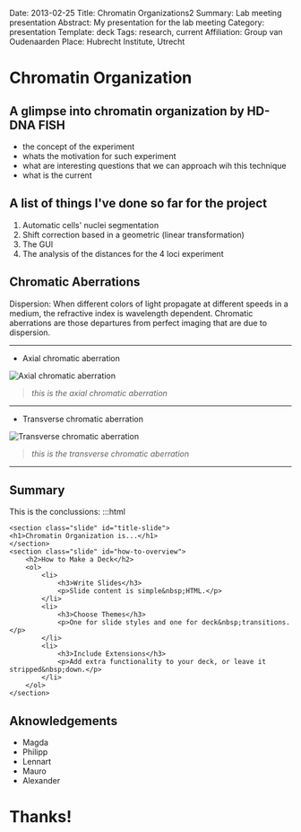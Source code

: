 Date: 2013-02-25
Title: Chromatin Organizations2
Summary: Lab meeting presentation
Abstract: My presentation for the lab meeting
Category: presentation
Template: deck
Tags: research, current
Affiliation: Group van Oudenaarden
Place: Hubrecht Institute, Utrecht

<div class="slide" id="1"><h1>Chromatin Organization</h1>
</div><div class="slide" id="2"><h2>A glimpse into chromatin organization by HD-DNA FISH</h2>
<ul>
<li>the concept of the experiment</li>
<li>whats the motivation for such experiment</li>
<li>what are interesting questions that we can approach wih this technique</li>
<li>what is the current</li>
</ul>
</div><div class="slide" id="3"><h2>A list of things I've done so far for the project</h2>
<ol>
<li>Automatic cells' nuclei segmentation</li>
<li>Shift correction based in a geometric (linear transformation)</li>
<li>The GUI</li>
<li>The analysis of the distances for the 4 loci experiment</li>
</ol>
</div><div class="slide" id="4"><h2>Chromatic Aberrations</h2>
<p>Dispersion: When different colors of light propagate at different speeds in a medium, the refractive index is wavelength dependent. Chromatic aberrations are those departures from perfect imaging that are due to dispersion.</p>
<hr />
<ul>
<li>Axial chromatic aberration</li>
</ul>
<p><img alt=" Axial chromatic aberration " src="/static/images/chromatin-organization/long_color.gif" /></p>
<blockquote>
<p><em>this is the axial chromatic aberration</em></p>
</blockquote>
<hr />
<ul>
<li>Transverse chromatic aberration</li>
</ul>
<p><img alt=" Transverse chromatic aberration " src="/static/images/chromatin-organization/lat_color.gif" /></p>
<blockquote>
<p><em>this is the transverse chromatic aberration</em></p>
</blockquote>
<hr />
</div><div class="slide" id="5"><h2>Summary</h2>
<p>This is the conclussions:
    :::html</p>
<pre><code>&lt;section class="slide" id="title-slide"&gt;
&lt;h1&gt;Chromatin Organization is...&lt;/h1&gt;
&lt;/section&gt;
&lt;section class="slide" id="how-to-overview"&gt;
    &lt;h2&gt;How to Make a Deck&lt;/h2&gt;
    &lt;ol&gt;
        &lt;li&gt;
            &lt;h3&gt;Write Slides&lt;/h3&gt;
            &lt;p&gt;Slide content is simple&amp;nbsp;HTML.&lt;/p&gt;
        &lt;/li&gt;
        &lt;li&gt;
            &lt;h3&gt;Choose Themes&lt;/h3&gt;
            &lt;p&gt;One for slide styles and one for deck&amp;nbsp;transitions.&lt;/p&gt;
        &lt;/li&gt;
        &lt;li&gt;
            &lt;h3&gt;Include Extensions&lt;/h3&gt;
            &lt;p&gt;Add extra functionality to your deck, or leave it stripped&amp;nbsp;down.&lt;/p&gt;
        &lt;/li&gt;
    &lt;/ol&gt;
&lt;/section&gt;
</code></pre>
</div><div class="slide" id="6"><h2>Aknowledgements</h2>
<ul>
<li>Magda</li>
<li>Philipp</li>
<li>Lennart</li>
<li>Mauro</li>
<li>Alexander</li>
</ul>
</div><div class="slide" id="7"><h1>Thanks!</h1>
</div>


